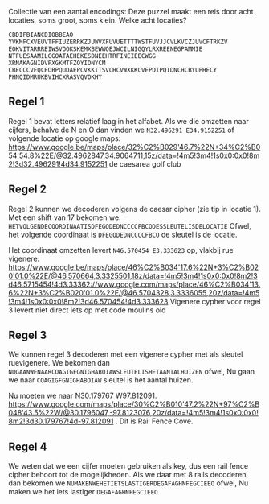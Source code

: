 Collectie van een aantal encodings:
Deze puzzel maakt een reis door acht locaties, soms groot, soms klein. Welke acht locaties?
```
CBDIFBIANCDIOBBEAO
YVKMFCXVEUVTFFIUZERRKZJUWVXFUVUETTTTWSTFUVJJCVLKVCZJUVCFTRKZV
EOKVITARRREIWSVOOKSKEMXBEWWOEJWCILNIGQYLRXREENEGPAMMIE
NTFUESAAMILGGOATAEHEKESDNEEHTRFINEIEECWGG
XRNAKAGNIDVPXGKMTFZOYIONYCM
CBECCCVEQCEOBPQUDAEPCVKKITSVCHCVWXKKCVEPDIPQIDNCHCBYUPHECY
PHNQIDMRUKBVIHCXRASVQVOKHY
```

## Regel 1
Regel 1 bevat letters relatief laag in het alfabet. Als we die omzetten naar cijfers, behalve de N en O dan vinden we `N32.496291 E34.9152251` of volgende locatie op google maps: https://www.google.be/maps/place/32%C2%B029'46.7%22N+34%C2%B054'54.8%22E/@32.4962847,34.9064711,15z/data=!4m5!3m4!1s0x0:0x0!8m2!3d32.496291!4d34.9152251 de caesarea golf club

## Regel 2
Regel 2 kunnen we decoderen volgens de caesar cipher (zie tip in locatie 1). Met een shift van 17 bekomen we:
`HETVOLGENDECOORDINAATISDFEGODEDNCCCCFBCODESSLEUTELISDELOCATIE` Ofwel, het volgende coordinaat is `DFEGODEDNCCCCFBCO` de sleutel is de locatie.

Het coordinaat omzetten levert `N46.570454 E3.333623` op, vlakbij rue vigenere: https://www.google.be/maps/place/46%C2%B034'17.6%22N+3%C2%B020'01.0%22E/@46.570664,3.3325501,18z/data=!4m5!3m4!1s0x0:0x0!8m2!3d46.5715454!4d3.33362://www.google.com/maps/place/46%C2%B034'13.6%22N+3%C2%B020'01.0%22E/@46.5704328,3.3336055,20z/data=!4m5!3m4!1s0x0:0x0!8m2!3d46.570454!4d3.333623 
 Vigenere cypher voor regel 3 levert niet direct iets op met code moulins oid

## Regel 3
We kunnen regel 3 decoderen met een vigenere cypher met als sleutel ruevigenere. We bekomen dan `NUGAANWENAARCOAGIGFGNIGHABOIAWSLEUTELISHETAANTALHUIZEN` ofwel, Nu gaan we naar `COAGIGFGNIGHABOIAW` sleutel is het aantal huizen.

Nu moeten we naar N30.179767 W97.812091. https://www.google.com/maps/place/30%C2%B010'47.2%22N+97%C2%B048'43.5%22W/@30.1796047,-97.8123076,20z/data=!4m5!3m4!1s0x0:0x0!8m2!3d30.179767!4d-97.812091 . Dit is Rail Fence Cove.

## Regel 4
We weten dat we een cijfer moeten gebruiken als key, dus een rail fence cipher behoort tot de mogelijkheden. Als we daar met 8 rails decoderen, dan bekomen we `NUMAKENWEHETIETSLASTIGERDEGAFAGHNFEGCIEEO` ofwel, Nu maken we het iets lastiger `DEGAFAGHNFEGCIEEO`
